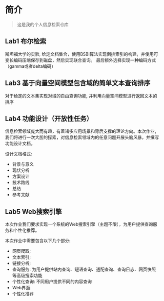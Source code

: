 # 简介

> 这是我的个人信息检索仓库
## Lab1 布尔检索

斯坦福大学的实验, 给定文档集合，使⽤BSBI算法实现倒排索引的构建，并使⽤可变⻓编码压缩保存到磁盘，然后实现联合查询。
最后额外选择实现⼀种编码⽅式（gamma或者delta编码）

## Lab3 基于向量空间模型包含域的简单文本查询排序

对于给定的文本集实现对域的自由查询功能, 并利用向量空间模型进行返回文本的排序

## Lab4 功能设计（开放性任务）

信息检索领域庞大而有趣，有着诸多应用场景和背后支撑的理论方向。本次作业，我们将进行⼀次大胆的探索，对信息检索领域内的任意问题开展头脑风暴，并撰写功能设计文档。

设计文档格式:
+ 背景与意义
+ 现状分析
+ 方案设计
+ 技术路线
+ 总结
+ 参考文献

## Lab5 Web搜索引擎

本次作业我们要求实现⼀个系统的Web搜索引擎（主题不限），为⽤户提供查询服务和个性化推荐。

本次作业中需要包含以下几个部分:
+ 网页爬取;
+ 文本索引;
+ 链接分析;
+ 查询服务: 为⽤户提供站内查询、短语查询、通配查询、查询日志、网页快照等高级搜索功能
+ 个性化查询: 不同用户提供不同的内容查询
+ Web界面
+ 个性化推荐